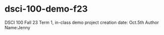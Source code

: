 # dsci-100-demo-f23
DSCI 100 Fall 23 Term 1, in-class demo
project creation date: Oct.5th
Author Name:Jenny
